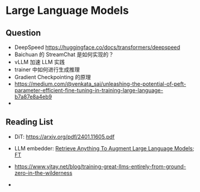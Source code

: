 # Large Language Models



## Question

- DeepSpeed https://huggingface.co/docs/transformers/deepspeed
- Baichuan 的 StreamChat 是如何实现的？
- vLLM 加速 LLM 实践
- trainer 中如何进行生成推理
- Gradient Checkpointing 的原理
- https://medium.com/@venkata_sai/unleashing-the-potential-of-peft-parameter-efficient-fine-tuning-in-training-large-language-b7a87e8a4eb9
- 

## Reading List

- DiT: https://arxiv.org/pdf/2401.11605.pdf

- LLM embedder: [Retrieve Anything To Augment Large Language Models](https://arxiv.org/pdf/2310.07554.pdf); [FT](https://github.com/FlagOpen/FlagEmbedding/blob/master/FlagEmbedding/llm_embedder/docs/fine-tune.md)

- https://www.yitay.net/blog/training-great-llms-entirely-from-ground-zero-in-the-wilderness

- 

  
